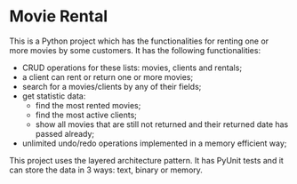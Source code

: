# Movie Rental

This is a Python project which has the functionalities for renting one or more movies by some customers.
It has the following functionalities:
- CRUD operations for these lists: movies, clients and rentals;
- a client can rent or return one or more movies;
- search for a movies/clients by any of their fields;
- get statistic data:
  - find the most rented movies;
  - find the most active clients;
  - show all movies that are still not returned and their returned date has passed already;
- unlimited undo/redo operations implemented in a memory efficient way;

This project uses the layered architecture pattern. It has PyUnit tests and it can store the data in 3 ways: text, binary or memory.
